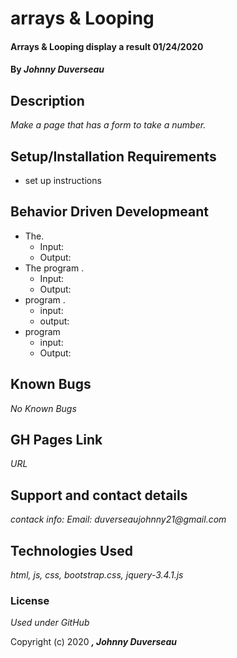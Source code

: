 # arrays & Looping

#### Arrays & Looping display a result 01/24/2020

#### By _**Johnny Duverseau**_

## Description

_Make a page that has a form to take a number._

## Setup/Installation Requirements

* set up instructions


## Behavior Driven Developmeant

* The.
  * Input: 
  * Output: 
* The program .
  * Input: 
  * Output: 
* program .
  * input: 
  * output: 
* program 
  * input: 
  * Output: 


## Known Bugs

_No Known Bugs_

## GH Pages Link
_URL_

## Support and contact details

_contack info: Email: duverseaujohnny21@gmail.com_

## Technologies Used

_html, js, css, bootstrap.css, jquery-3.4.1.js_

### License

*Used under GitHub*

Copyright (c) 2020 **_, Johnny Duverseau_**